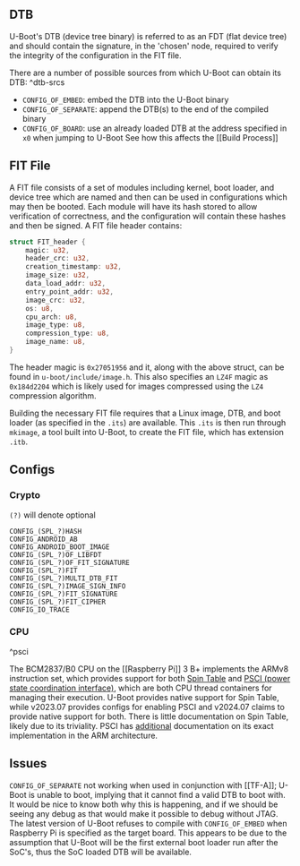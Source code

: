 ## DTB

U-Boot's DTB (device tree binary) is referred to as an FDT (flat device tree) and should contain the signature, in the 'chosen' node, required to verify the integrity of the configuration in the FIT file.

There are a number of possible sources from which U-Boot can obtain its DTB: ^dtb-srcs
- `CONFIG_OF_EMBED`: embed the DTB into the U-Boot binary
- `CONFIG_OF_SEPARATE`: append the DTB(s) to the end of the compiled binary
- `CONFIG_OF_BOARD`: use an already loaded DTB at the address specified in `x0` when jumping to U-Boot
See how this affects the [[Build Process]]

## FIT File

A FIT file consists of a set of modules including kernel, boot loader, and device tree which are named and then can be used in configurations which may then be booted. Each module will have its hash stored to allow verification of correctness, and the configuration will contain these hashes and then be signed.
A FIT file header contains:

```rust
struct FIT_header {
	magic: u32,
	header_crc: u32,
	creation_timestamp: u32,
	image_size: u32,
	data_load_addr: u32,
	entry_point_addr: u32,
	image_crc: u32,
	os: u8,
	cpu_arch: u8,
	image_type: u8,
	compression_type: u8,
	image_name: u8,
}
```

The header magic is `0x27051956` and it, along with the above struct, can be found in `u-boot/include/image.h`. This also specifies an `LZ4F` magic as `0x184d2204` which is likely used for images compressed using the `LZ4` compression algorithm.

Building the necessary FIT file requires that a Linux image, DTB, and boot loader (as specified in the `.its`) are available. This `.its` is then run through `mkimage`, a tool built into U-Boot, to create the FIT file, which has extension `.itb`.

## Configs

### Crypto

`(?)` will denote optional

```
CONFIG_(SPL_?)HASH
CONFIG_ANDROID_AB
CONFIG_ANDROID_BOOT_IMAGE
CONFIG_(SPL_?)OF_LIBFDT
CONFIG_(SPL_?)OF_FIT_SIGNATURE
CONFIG_(SPL_?)FIT
CONFIG_(SPL_?)MULTI_DTB_FIT
CONFIG_(SPL_?)IMAGE_SIGN_INFO
CONFIG_(SPL_?)FIT_SIGNATURE
CONFIG_(SPL_?)FIT_CIPHER
CONFIG_IO_TRACE
```

### CPU
^psci

The BCM2837/B0 CPU on the [[Raspberry Pi]] 3 B+ implements the ARMv8 instruction set, which provides support for both [Spin Table](https://patches.linaro.org/project/u-boot/patch/1466167909-15345-2-git-send-email-yamada.masahiro@socionext.com/#343507) and [PSCI (power state coordination interface)](https://developer.arm.com/documentation/den0024/a/Power-Management/Power-State-Coordination-Interface?lang=en), which are both CPU thread containers for managing their execution. U-Boot provides native support for Spin Table, while v2023.07 provides configs for enabling PSCI and v2024.07 claims to provide native support for both. There is little documentation on Spin Table, likely due to its triviality. PSCI has [additional](https://developer.arm.com/documentation/den0022/latest/) documentation on its exact implementation in the ARM architecture.

## Issues

`CONFIG_OF_SEPARATE` not working when used in conjunction with [[TF-A]]; U-Boot is unable to boot, implying that it cannot find a valid DTB to boot with. It would be nice to know both why this is happening, and if we should be seeing any debug as that would make it possible to debug without JTAG.
The latest version of U-Boot refuses to compile with `CONFIG_OF_EMBED` when Raspberry Pi is specified as the target board. This appears to be due to the assumption that U-Boot will be the first external boot loader run after the SoC's, thus the SoC loaded DTB will be available.